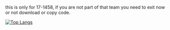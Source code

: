 this is only for 17-1458, if you are not part of that team you need to exit now or not download or copy code.

[![Top Langs](https://github-readme-stats.vercel.app/api/top-langs/?username=Dragontamer7866&theme=ambient_gradient)](https://github.com/Dragontamer7866/Cyberpatriots24-25)
